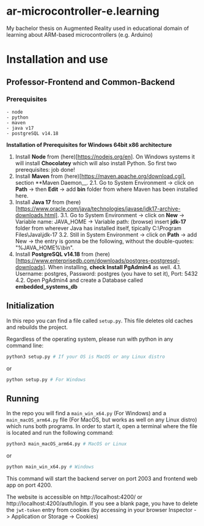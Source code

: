 # ar-microcontroller-e.learning
My bachelor thesis on Augmented Reality used in educational domain of learning about ARM-based microcontrollers (e.g. Arduino)

# Installation and use
## Professor-Frontend and Common-Backend

### Prerequisites
```
- node
- python
- maven
- java v17
- postgreSQL v14.18
```

**Installation of Prerequisites for Windows 64bit x86 architecture**
1. Install __Node__ from (here)[https://nodejs.org/en]. On Windows systems it will install __Chocolatey__ which will also install Python. So first two prerequisites: job done!
2. Install __Maven__ from (here)[https://maven.apache.org/download.cgi], section **Maven Daemon__. 
    2.1. Go to System Environment -> click on **Path** -> then **Edit** -> add **bin** folder from where Maven has been installed here.
3. Install **Java 17** from (here)[https://www.oracle.com/java/technologies/javase/jdk17-archive-downloads.html].
    3.1. Go to System Environment -> click on **New** -> Variable name: JAVA_HOME -> Variable path: (browse) insert **jdk-17** folder from wherever Java has installed itself, tipically C:\Program Files\Java\jdk-17
    3.2. Still in System Environment -> click on **Path** -> add New -> the entry is gonna be the following, without the double-quotes: "%JAVA_HOME%\bin".
4. Install **PostgreSQL v14.18** from (here)[https://www.enterprisedb.com/downloads/postgres-postgresql-downloads]. When installing, **check Install PgAdmin4** as well.
    4.1. Username: postgres, Password: postgres (you have to set it), Port: 5432
    4.2. Open PgAdmin4 and create a Database called **embedded_systems_db**

## Initialization
In this repo you can find a file called `setup.py`. This file deletes old caches and rebuilds the project.

Regardless of the operating system, please run with python in any command line:
```bash
python3 setup.py # If your OS is MacOS or any Linux distro
```
or
```bash
python setup.py # For Windows
```

## Running 
In the repo you will find a `main_win_x64.py` (For Windows) and a `main_macOS_arm64.py` file (For MacOS, but works as well on any Linux distro) which runs both programs. In order to start it, open a terminal where the file is located and run the following command:
```bash
python3 main_macOS_arm64.py # MacOS or Linux
```
or
```bash
python main_win_x64.py # Windows
```

This command will start the backend server on port 2003 and frontend web app on port 4200.

The website is accessible on http://localhost:4200/ or http://localhost:4200/auth/login. If you see a blank page, you have to delete the `jwt-token` entry from cookies (by accessing in your browser Inspector -> Application or Storage -> Cookies)


